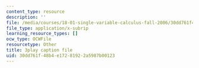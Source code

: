 ```yaml
---
content_type: resource
description: ''
file: /media/courses/18-01-single-variable-calculus-fall-2006/30dd761f48b4e17281922a5987b00123_ShGBRUx2ub8.srt
file_type: application/x-subrip
learning_resource_types: []
ocw_type: OCWFile
resourcetype: Other
title: 3play caption file
uid: 30dd761f-48b4-e172-8192-2a5987b00123
---
```

